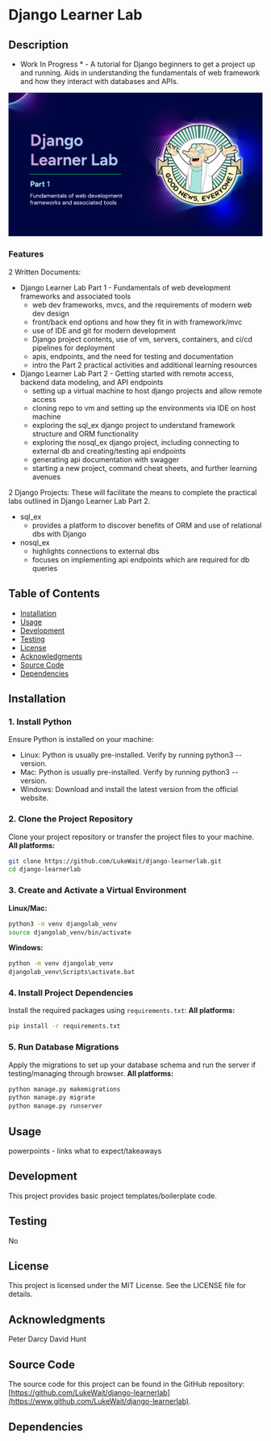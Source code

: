 # Django Learner Lab
## Description
* Work In Progress * - A tutorial for Django beginners to get a project up and running. Aids in understanding the fundamentals of web framework and how they interact with databases and APIs.

<p align="center">
  <img src="https://github.com/LukeWait/django-learnerlab/raw/main/docs/screenshots/django-learnerlab-titlepage.png" alt="Labs Screenshot" width="700">
</p>

### Features
2 Written Documents:
- Django Learner Lab Part 1 - Fundamentals of web development frameworks and associated tools
  - web dev frameworks, mvcs, and the requirements of modern web dev design
  - front/back end options and how they fit in with framework/mvc
  - use of IDE and git for modern development
  - Django project contents, use of vm, servers, containers, and ci/cd pipelines for deployment
  - apis, endpoints, and the need for testing and documentation
  - intro the Part 2 practical activities and additional learning resources
- Django Learner Lab Part 2 - Getting started with remote access, backend data modeling, and API endpoints
  - setting up a virtual machine to host django projects and allow remote access
  - cloning repo to vm and setting up the environments via IDE on host machine
  - exploring the sql_ex django project to understand framework structure and ORM functionality
  - exploring the nosql_ex django project, including connecting to external db and creating/testing api endpoints
  - generating api documentation with swagger
  - starting a new project, command cheat sheets, and further learning avenues

2 Django Projects:
These will facilitate the means to complete the practical labs outlined in Django Learner Lab Part 2.
- sql_ex
  - provides a platform to discover benefits of ORM and use of relational dbs with Django
- nosql_ex
  - highlights connections to external dbs
  - focuses on implementing api endpoints which are required for db queries

## Table of Contents
- [Installation](#installation)
- [Usage](#usage)
- [Development](#development)
- [Testing](#testing)
- [License](#license)
- [Acknowledgments](#acknowledgments)
- [Source Code](#source-code)
- [Dependencies](#dependencies)

## Installation
### 1. Install Python
Ensure Python is installed on your machine:
- Linux: Python is usually pre-installed. Verify by running python3 --version.
- Mac: Python is usually pre-installed. Verify by running python3 --version.
- Windows: Download and install the latest version from the official website.

### 2. Clone the Project Repository
Clone your project repository or transfer the project files to your machine.
**All platforms:**
```sh
git clone https://github.com/LukeWait/django-learnerlab.git
cd django-learnerlab
```

### 3. Create and Activate a Virtual Environment
**Linux/Mac:**
```sh
python3 -m venv djangolab_venv
source djangolab_venv/bin/activate
```

**Windows:**
```sh
python -m venv djangolab_venv
djangolab_venv\Scripts\activate.bat
```

### 4. Install Project Dependencies
Install the required packages using `requirements.txt`:
**All platforms:**
```sh
pip install -r requirements.txt
```

### 5. Run Database Migrations
Apply the migrations to set up your database schema and run the server if testing/managing through browser.
**All platforms:**
```sh
python manage.py makemigrations
python manage.py migrate
python manage.py runserver
```

## Usage
powerpoints - links
what to expect/takeaways

## Development
This project provides basic project templates/boilerplate code.

## Testing
No

## License
This project is licensed under the MIT License. See the LICENSE file for details.

## Acknowledgments
Peter Darcy
David Hunt

## Source Code
The source code for this project can be found in the GitHub repository: [https://github.com/LukeWait/django-learnerlab](https://www.github.com/LukeWait/django-learnerlab).

## Dependencies
